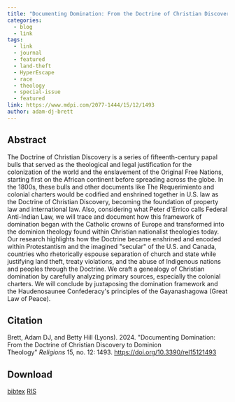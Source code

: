 ```yaml
---
title: "Documenting Domination: From the Doctrine of Christian Discovery to Dominion Theology"
categories:
  - blog
  - link
tags:
  - link
  - journal
  - featured
  - land-theft
  - HyperEscape
  - race
  - theology
  - special-issue
  - featured
link: https://www.mdpi.com/2077-1444/15/12/1493
author: adam-dj-brett
---
```

## Abstract
The Doctrine of Christian Discovery is a series of fifteenth-century papal bulls that served as the theological and legal justification for the colonization of the world and the enslavement of the Original Free Nations, starting first on the African continent before spreading across the globe. In the 1800s, these bulls and other documents like The Requerimiento and colonial charters would be codified and enshrined together in U.S. law as the Doctrine of Christian Discovery, becoming the foundation of property law and international law. Also, considering what Peter d'Errico calls Federal Anti-Indian Law, we will trace and document how this framework of domination began with the Catholic crowns of Europe and transformed into the dominion theology found within Christian nationalist theologies today. Our research highlights how the Doctrine became enshrined and encoded within Protestantism and the imagined "secular" of the U.S. and Canada, countries who rhetorically espouse separation of church and state while justifying land theft, treaty violations, and the abuse of Indigenous nations and peoples through the Doctrine. We craft a genealogy of Christian domination by carefully analyzing primary sources, especially the colonial charters. We will conclude by juxtaposing the domination framework and the Haudenosaunee Confederacy's principles of the Gayanashagowa (Great Law of Peace).

## Citation
Brett, Adam DJ, and Betty Hill (Lyons). 2024. "Documenting Domination: From the Doctrine of Christian Discovery to Dominion Theology" *Religions* 15, no. 12: 1493. https://doi.org/10.3390/rel15121493

## Download
[bibtex](/assets/pdfs/citation-formats/religions-v15-i12_20241207.bib)
[RIS](/assets/pdfs/citation-formats/religions-v15-i12_20241207.ris)